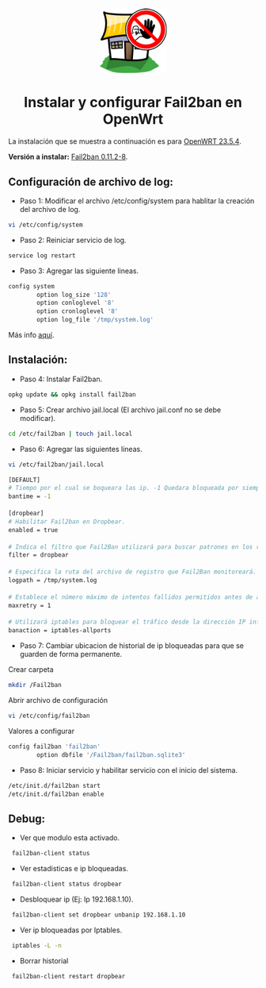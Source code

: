 # <div align="center">
<p align="center">
<img src="images/banner.png">
</p>

# <div align="center">Instalar y configurar Fail2ban en OpenWrt

La instalación que se muestra a continuación es para <a href="https://openwrt.org/releases/23.05/notes-23.05.4" target="_blank">OpenWRT 23.5.4</a>.
  
**Versión a instalar:** <a href="https://openwrt.org/packages/pkgdata/fail2ban" target="_blank">Fail2ban 0.11.2-8</a>.

  ## Configuración de archivo de log: ##
  * Paso 1: Modificar el archivo /etc/config/system para hablitar la creación del archivo de log.
```bash 
vi /etc/config/system
```
  * Paso 2: Reiniciar servicio de log.
```bash 
service log restart
```

  * Paso 3: Agregar las siguiente lineas.
```bash 
config system
        option log_size '128'
        option conloglevel '8'
        option cronloglevel '8'
        option log_file '/tmp/system.log'
```
Más info <a href="https://openwrt.org/docs/guide-user/base-system/system_configuration" target="_blank">aquí</a>.

  ## Instalación: ##

  * Paso 4: Instalar Fail2ban.
```bash 
opkg update && opkg install fail2ban
```

  * Paso 5: Crear archivo jail.local (El archivo jail.conf no se debe modificar).
```bash 
cd /etc/fail2ban | touch jail.local
```

  * Paso 6: Agregar las siguientes lineas.
```bash 
vi /etc/fail2ban/jail.local
```

```bash 
[DEFAULT]
# Tiempo por el cual se boqueara las ip. -1 Quedara bloqueada por siempre.
bantime = -1

[dropbear]
# Habilitar Fail2ban en Dropbear.
enabled = true

# Indica el filtro que Fail2Ban utilizará para buscar patrones en los registros.
filter = dropbear

# Especifica la ruta del archivo de registro que Fail2Ban monitoreará.
logpath = /tmp/system.log

# Establece el número máximo de intentos fallidos permitidos antes de aplicar la acción definida.
maxretry = 1

# Utilizará iptables para bloquear el tráfico desde la dirección IP infractora en todos los puertos.
banaction = iptables-allports
```

  * Paso 7: Cambiar ubicacion de historial de ip bloqueadas para que se guarden de forma permanente.

Crear carpeta
```bash
mkdir /Fail2ban
```
Abrir archivo de configuración
```bash
vi /etc/config/fail2ban
```
Valores a configurar
```bash
config fail2ban 'fail2ban'
        option dbfile '/Fail2ban/fail2ban.sqlite3'
```


  * Paso 8: Iniciar servicio y habilitar servicio con el inicio del sistema.
```bash 
/etc/init.d/fail2ban start
/etc/init.d/fail2ban enable
```

  ## Debug: ##
  * Ver que modulo esta activado.
 ```bash 
  fail2ban-client status
```
  * Ver estadisticas e ip bloqueadas.
 ```bash 
  fail2ban-client status dropbear
```
  * Desbloquear ip (Ej: Ip 192.168.1.10).
 ```bash 
  fail2ban-client set dropbear unbanip 192.168.1.10
```
  * Ver ip bloqueadas por Iptables.
 ```bash 
  iptables -L -n
```
  * Borrar historial
 ```bash 
  fail2ban-client restart dropbear
```

  
